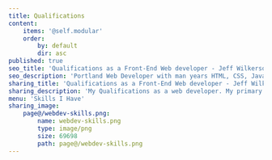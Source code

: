 ```yaml
---
title: Qualifications
content:
    items: '@self.modular'
    order:
        by: default
        dir: asc
published: true
seo_title: 'Qualifications as a Front-End Web developer - Jeff Wilkerson - Portland, OR'
seo_description: 'Portland Web Developer with man years HTML, CSS, Javascvript and Wordpress experience. AngularJS and NodeJS too!'
sharing_title: 'Qualifications as a Front-End Web developer - Jeff Wilkerson - Portland, OR'
sharing_description: 'My Qualifications as a web developer. My primary skillset is front-end development using HTML, CSS and Javascript, but capable of so much more.'
menu: 'Skills I Have'
sharing_image:
    page@/webdev-skills.png:
        name: webdev-skills.png
        type: image/png
        size: 69698
        path: page@/webdev-skills.png
---
```



